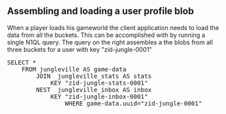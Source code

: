 ## Assembling and loading a user profile blob

When a player loads his gameworld the client application needs to load the data from all the buckets. 
This can be accomplished with by running a single N1QL query. The query on the right assembles a 
the blobs from all three buckets for a user with key "zid-jungle-0001"

<pre id="example">
SELECT * 
    FROM jungleville AS game-data 
        JOIN  jungleville_stats AS stats
            KEY "zid-jungle-stats-0001" 
        NEST  jungleville_inbox AS inbox 
            KEY "zid-jungle-inbox-0001" 
                WHERE game-data.uuid="zid-jungle-0001"
</pre>

